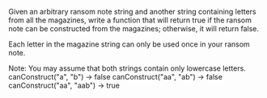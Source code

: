 Given an arbitrary ransom note string and another string containing letters from all the magazines, write a function that will return true if the ransom note can be constructed from the magazines; otherwise, it will return false.

Each letter in the magazine string can only be used once in your ransom note.

Note:
You may assume that both strings contain only lowercase letters.
canConstruct("a", "b") -> false
canConstruct("aa", "ab") -> false
canConstruct("aa", "aab") -> true
